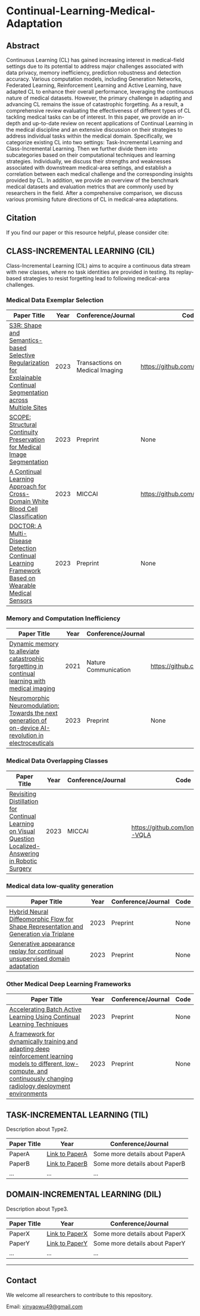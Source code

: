 # Continual-Learning-Medical-Adaptation

## Abstract
Continuous Learning (CL) has gained increasing interest in medical-field settings due to its potential to address major challenges associated with data privacy, memory inefficiency, prediction robustness and detection accuracy. Various computation models, including Generation Networks, Federated Learning, Reinforcement Learning and Active Learning, have adapted CL to enhance their overall performance, leveraging the continuous nature of medical datasets. However, the primary challenge in adapting and advancing CL remains the issue of catastrophic forgetting. As a result, a comprehensive review evaluating the effectiveness of different types of CL tackling medical tasks can be of interest. In this paper, we provide an in-depth and up-to-date review on recent applications of Continual Learning in the medical discipline and an extensive discussion on their strategies to address individual tasks within the medical domain. Specifically, we categorize existing CL into two settings: Task-Incremental Learning and Class-Incremental Learning. Then we further divide them into subcategories based on their computational techniques and learning strategies. Individually, we discuss their strengths and weaknesses associated with downstream medical-area settings, and establish a correlation between each medical challenge and the corresponding insights provided by CL. In addition, we provide an overview of the benchmark medical datasets and evaluation metrics that are commonly used by researchers in the field. After a comprehensive comparison, we discuss various promising future directions of CL in medical-area adaptations. 


## Citation
If you find our paper or this resource helpful, please consider cite: 


## CLASS-INCREMENTAL LEARNING (CIL)
Class-Incremental Learning (CIL) aims to acquire a continuous data stream with new classes, where no task identities are provided in testing. Its replay-based strategies to resist forgetting lead to following medical-area challenges.

### Medical Data Exemplar Selection
| Paper Title | Year | Conference/Journal | Code 
|-----------------------------------------------------------------------------------------------------|------|-----------------|-----------------------------------------------------------------------------------------|
| [S3R: Shape and Semantics-based Selective Regularization for Explainable Continual Segmentation across Multiple Sites](https://ieeexplore.ieee.org/stamp/stamp.jsp?tp=&arnumber=10078916) | 2023 | Transactions on Medical Imaging | https://github.com/jingyzhang/S3R
| [SCOPE: Structural Continuity Preservation for Medical Image Segmentation](https://arxiv.org/abs/2304.14572) | 2023 | Preprint | None
| [A Continual Learning Approach for Cross-Domain White Blood Cell Classification](https://link.springer.com/chapter/10.1007/978-3-031-45857-6_14) | 2023 | MICCAI | https://github.com/marrlab/UACL
| [DOCTOR: A Multi-Disease Detection Continual Learning Framework Based on Wearable Medical Sensors](https://arxiv.org/pdf/2305.05738.pdf) | 2023 | Preprint | None

### Memory and Computation Inefficiency
| Paper Title | Year | Conference/Journal | Code 
|-----------------------------------------------------------------------------------------------------|------|-----------------|-----------------------------------------------------------------------------------------|
| [Dynamic memory to alleviate catastrophic forgetting in continual learning with medical imaging](https://www.nature.com/articles/s41467-021-25858-z) | 2021 | Nature Communication | https://github.com/cirmuw/dynamicmemory
| [Neuromorphic Neuromodulation: Towards the next generation of on-device AI-revolution in electroceuticals](https://arxiv.org/abs/2307.12471) | 2023 | Preprint | None

### Medical Data Overlapping Classes
| Paper Title | Year | Conference/Journal | Code 
|-----------------------------------------------------------------------------------------------------|------|-----------------|-----------------------------------------------------------------------------------------|
| [Revisiting Distillation for Continual Learning on Visual Question Localized-Answering in Robotic Surgery](https://arxiv.org/pdf/2307.12045.pdf) | 2023 | MICCAI | https://github.com/longbai1006/CS-VQLA

### Medical data low-quality generation
| Paper Title | Year | Conference/Journal | Code 
|-----------------------------------------------------------------------------------------------------|------|-----------------|-----------------------------------------------------------------------------------------|
| [Hybrid Neural Diffeomorphic Flow for Shape Representation and Generation via Triplane](https://arxiv.org/pdf/2307.01957.pdf) | 2023 | Preprint | None        |
| [Generative appearance replay for continual unsupervised domain adaptation](https://arxiv.org/pdf/2301.01211.pdf) | 2023 | Preprint | None        |

### Other Medical Deep Learning Frameworks
| Paper Title | Year | Conference/Journal | Code 
|-----------------------------------------------------------------------------------------------------|------|-----------------|-----------------------------------------------------------------------------------------|
| [Accelerating Batch Active Learning Using Continual Learning Techniques](https://www.researchgate.net/publication/370687872_Accelerating_Batch_Active_Learning_Using_Continual_Learning_Techniques) | 2023 | Preprint | None        |
| [A framework for dynamically training and adapting deep reinforcement learning models to different, low-compute, and continuously changing radiology deployment environments](https://arxiv.org/pdf/2306.05310.pdf) | 2023 | Preprint | None        |

## TASK-INCREMENTAL LEARNING (TIL)
Description about Type2.

| Paper Title | Year | Conference/Journal
|------------|------|-----------------|
| PaperA     | [Link to PaperA](#) | Some more details about PaperA |
| PaperB     | [Link to PaperB](#) | Some more details about PaperB |
| ...        | ...  | ...             |

## DOMAIN-INCREMENTAL LEARNING (DIL)
Description about Type3.

| Paper Title | Year | Conference/Journal
|------------|------|-----------------|
| PaperX     | [Link to PaperX](#) | Some more details about PaperX |
| PaperY     | [Link to PaperY](#) | Some more details about PaperY |
| ...        | ...  | ...             |

---

## Contact
We welcome all researchers to contribute to this repository.

Email: xinyaowu49@gmail.com



